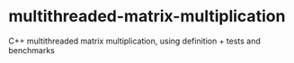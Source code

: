 # multithreaded-matrix-multiplication
C++ multithreaded matrix multiplication, using definition + tests and benchmarks
